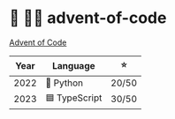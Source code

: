 # 🎄 👨‍💻 advent-of-code

[Advent of Code](https://adventofcode.com)

| Year | Language      |  ⭐️  |
| :--: | ------------- | :---: |
| 2022 | 🐍 Python     | 20/50 |
| 2023 | 🟦 TypeScript | 30/50 |
